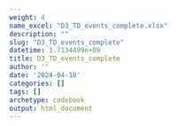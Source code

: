 ```yaml
---
weight: 4
name_excel: "D3_TD_events_complete.xlsx"
description: ""
slug: "D3_TD_events_complete"
datetime: 1.7134499e+09
title: D3_TD_events_complete
author: ''
date: '2024-04-18'
categories: []
tags: []
archetype: codebook
output: html_document
---
```


<div class="tabcontent"></div>
